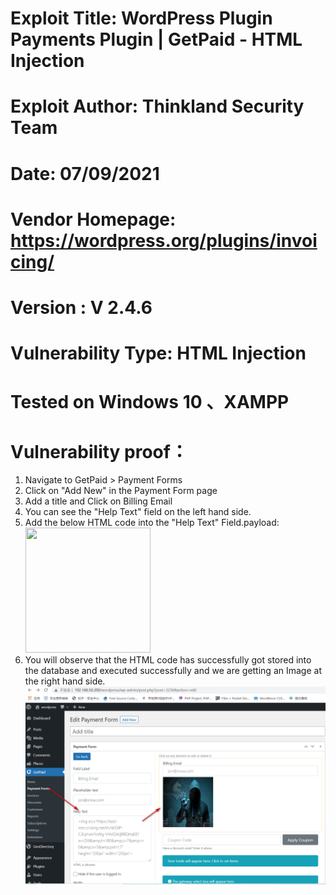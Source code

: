 # Exploit Title: WordPress Plugin Payments Plugin | GetPaid  - HTML Injection
# Exploit Author: Thinkland Security Team
# Date: 07/09/2021
# Vendor Homepage: https://wordpress.org/plugins/invoicing/
# Version :  V 2.4.6
# Vulnerability Type: HTML Injection
# Tested on Windows 10 、XAMPP
# Vulnerability proof：  
1. Navigate to GetPaid > Payment Forms
2. Click on "Add New" in the Payment Form page
3. Add a title and Click on Billing Email
4. You can see the "Help Text" field on the left hand side.
5. Add the below HTML code into the "Help Text" Field.payload:<img src="https://tse2-mm.cn.bing.net/th/id/OIP-C.EqYveV1oWg-VhMZAIJjRBQHaE8?w=259&amp;h=180&amp;c=7&amp;r=0&amp;o=5&amp;pid=1.7" height="200px" width="200px">
6. You will observe that the HTML code has successfully got stored into the database and executed successfully and we are getting an Image at the right hand side.
![image](https://github.com/BigTiger2020/word-press/blob/main/html.png)  
